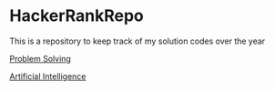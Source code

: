 # HackerRankRepo

This is a repository to keep track of my solution codes over the year


[Problem Solving]()



[Artificial Intelligence](https://github.com/anhqphm/HackerRankRepo/tree/main/Artificial_Intelligence)
